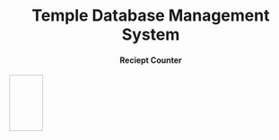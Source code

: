 <h1 align="center">Temple Database Management System</h1>
<h4 align="center">Reciept Counter</h4>
<img align="center" href="https://www.kukke.org/assets/images/kukke-heading-god.png" height="100px" width="60px"/>
